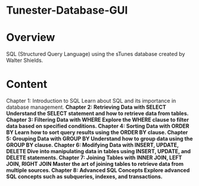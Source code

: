 # Tunester-Database-GUI

# Overview
SQL (Structured Query Language) using the sTunes database created by Walter Shields.

# Content
Chapter 1: Introduction to SQL
Learn about SQL and its importance in database management. <b>
Chapter 2: Retrieving Data with SELECT
Understand the SELECT statement and how to retrieve data from tables. <b>
Chapter 3: Filtering Data with WHERE
Explore the WHERE clause to filter data based on specified conditions. <b>
Chapter 4: Sorting Data with ORDER BY
Learn how to sort query results using the ORDER BY clause. <b>
Chapter 5: Grouping Data with GROUP BY
Understand how to group data using the GROUP BY clause. <b>
Chapter 6: Modifying Data with INSERT, UPDATE, DELETE
Dive into manipulating data in tables using INSERT, UPDATE, and DELETE statements. <b>
Chapter 7: Joining Tables with INNER JOIN, LEFT JOIN, RIGHT JOIN
Master the art of joining tables to retrieve data from multiple sources. <b>
Chapter 8: Advanced SQL Concepts
Explore advanced SQL concepts such as subqueries, indexes, and transactions.
